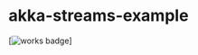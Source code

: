 # akka-streams-example

[![works badge](https://cdn.rawgit.com/nikku/works-on-my-machine/v0.2.0/badge.svg)]

